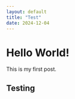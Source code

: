 ```yaml
---
layout: default
title: "Test"
date: 2024-12-04
---
```


# Hello World!

This is my first post.

## Testing
